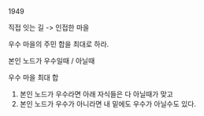 1949

직접 잇는 길 -> 인접한 마을

우수 마을의 주민 합을 최대로 하라.

본인 노드가 우수일때 / 아닐때

우수 마을 최대 합

1. 본인 노드가 우수라면
    아래 자식들은 다 아닐때가 맞고
2. 본인 노드가 우수가 아니라면
    내 밑에도 우수가 아닐수도 있다.